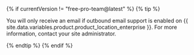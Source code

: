{% if currentVersion != "free-pro-team@latest" %}
  {% tip %}

  You will only receive an email if outbound email support is enabled on {{ site.data.variables.product.product_location_enterprise }}. For more information, contact your site administrator.

  {% endtip %}
{% endif %}

